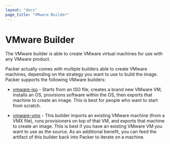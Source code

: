 ```yaml
---
layout: "docs"
page_title: "VMware Builder"
---
```


# VMware Builder

The VMware builder is able to create VMware virtual machines for use
with any VMware product.

Packer actually comes with multiple builders able to create VMware
machines, depending on the strategy you want to use to build the image.
Packer supports the following VMware builders:

* [vmware-iso](/docs/builders/vmware-iso.html) - Starts from
  an ISO file, creates a brand new VMware VM, installs an OS,
  provisions software within the OS, then exports that machine to create
  an image. This is best for people who want to start from scratch.

* [vmware-vmx](/docs/builders/vmware-vmx.html) - This builder
  imports an existing VMware machine (from a VMX file), runs provisioners
  on top of that VM, and exports that machine to create an image.
  This is best if you have an existing VMware VM you want to use as the
  source. As an additional benefit, you can feed the artifact of this
  builder back into Packer to iterate on a machine.

